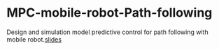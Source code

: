 # MPC-mobile-robot-Path-following
Design and simulation model predictive control for path following with mobile robot.[slides](https://docs.google.com/presentation/d/1o4I801dG_9UP-g5VLKMtb7e7fcRZt5FgzvDBPB5F0ZY/edit?usp=sharing)
